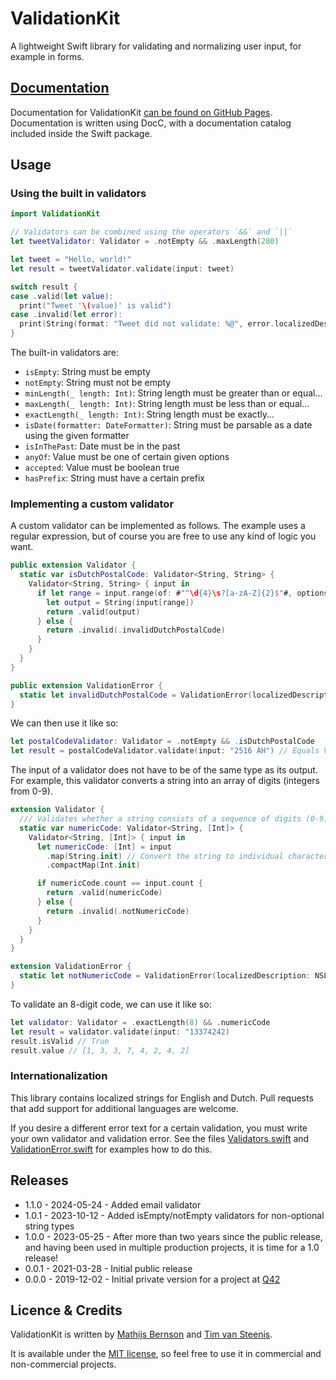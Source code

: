 # ValidationKit

A lightweight Swift library for validating and normalizing user input, for example in forms.

## [Documentation](https://q42.github.io/ValidationKit/)

Documentation for ValidationKit [can be found on GitHub Pages](https://q42.github.io/ValidationKit/). Documentation is written using DocC, 
with a documentation catalog included inside the Swift package.

## Usage

### Using the built in validators

```swift
import ValidationKit

// Validators can be combined using the operators `&&` and `||`
let tweetValidator: Validator = .notEmpty && .maxLength(280)

let tweet = "Hello, world!"
let result = tweetValidator.validate(input: tweet)

switch result {
case .valid(let value):
  print("Tweet '\(value)' is valid")
case .invalid(let error):
  print(String(format: "Tweet did not validate: %@", error.localizedDescription))
}
```

The built-in validators are:

* `isEmpty`: String must be empty
* `notEmpty`: String must not be empty
* `minLength(_ length: Int)`: String length must be greater than or equal...
* `maxLength(_ length: Int)`: String length must be less than or equal...
* `exactLength(_ length: Int)`: String length must be exactly...
* `isDate(formatter: DateFormatter)`: String must be parsable as a date using the given formatter
* `isInThePast`: Date must be in the past
* `anyOf`: Value must be one of certain given options
* `accepted`: Value must be boolean true
* `hasPrefix`: String must have a certain prefix

### Implementing a custom validator

A custom validator can be implemented as follows.
The example uses a regular expression, but of course you are free to use any kind of logic you want.

```swift
public extension Validator {
  static var isDutchPostalCode: Validator<String, String> {
    Validator<String, String> { input in
      if let range = input.range(of: #"^\d{4}\s?[a-zA-Z]{2}$"#, options: .regularExpression) {
        let output = String(input[range])
        return .valid(output)
      } else {
        return .invalid(.invalidDutchPostalCode)
      }
    }
  }
}

public extension ValidationError {
  static let invalidDutchPostalCode = ValidationError(localizedDescription: NSLocalizedString("Invalid Dutch postal code", comment: "Validation error text"))
}
```

We can then use it like so:

```swift
let postalCodeValidator: Validator = .notEmpty && .isDutchPostalCode
let result = postalCodeValidator.validate(input: "2516 AH") // Equals ValidationResult.valid("2516 AH")
```

The input of a validator does not have to be of the same type as its output. 
For example, this validator converts a string into an array of digits (integers from 0-9).

```swift
extension Validator {
  /// Validates whether a string consists of a sequence of digits (0-9).
  static var numericCode: Validator<String, [Int]> {
    Validator<String, [Int]> { input in
      let numericCode: [Int] = input
        .map(String.init) // Convert the string to individual characters first
        .compactMap(Int.init)

      if numericCode.count == input.count {
        return .valid(numericCode)
      } else {
        return .invalid(.notNumericCode)
      }
    }
  }
}

extension ValidationError {
  static let notNumericCode = ValidationError(localizedDescription: NSLocalizedString("Not a numeric code", comment: "Validation error text"))
}
```

To validate an 8-digit code, we can use it like so:

```swift
let validator: Validator = .exactLength(8) && .numericCode
let result = validator.validate(input: "13374242)
result.isValid // True
result.value // [1, 3, 3, 7, 4, 2, 4, 2]
```

### Internationalization

This library contains localized strings for English and Dutch. Pull requests that add support for additional languages are welcome.

If you desire a different error text for a certain validation, you must write your own validator and validation error. 
See the files [Validators.swift](https://github.com/Q42/ValidationKit/blob/main/Sources/ValidationKit/Validators.swift) and [ValidationError.swift](https://github.com/Q42/ValidationKit/blob/main/Sources/ValidationKit/ValidationError.swift) for examples how to do this.

## Releases

- 1.1.0 - 2024-05-24 - Added email validator
- 1.0.1 - 2023-10-12 - Added isEmpty/notEmpty validators for non-optional string types
- 1.0.0 - 2023-05-25 - After more than two years since the public release, and having been used in multiple production projects, it is time for a 1.0 release!
- 0.0.1 - 2021-03-28 - Initial public release
- 0.0.0 - 2019-12-02 - Initial private version for a project at [Q42](http://q42.com)

## Licence & Credits

ValidationKit is written by [Mathijs Bernson](https://github.com/mbernson) and [Tim van Steenis](https://github.com/timvansteenis).

It is available under the [MIT license](https://github.com/Q42/ValidationKit/blob/main/LICENSE), so feel free to use it in commercial and non-commercial projects.
